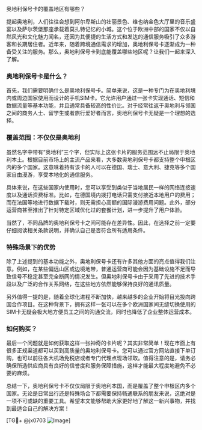奥地利保号卡的覆盖地区有哪些？

提起奥地利，人们往往会想到阿尔卑斯山的壮丽景色、维也纳金色大厅里的音乐盛宴以及萨尔茨堡那座承载着莫扎特记忆的小城。这个位于欧洲中部的国家不仅以自然风光和文化魅力闻名，还因为其便捷的生活方式和发达的通信服务吸引了众多游客和长期居住者。近年来，随着跨境通信需求的增加，奥地利保号卡逐渐成为一种备受关注的服务。那么，奥地利保号卡到底能覆盖哪些地区呢？让我们一起来深入了解。

### 奥地利保号卡是什么？

首先，我们需要明确什么是奥地利保号卡。简单来说，这是一种专门为在奥地利境内或周边国家使用而设计的手机SIM卡。它允许用户通过一张卡实现通话、短信和数据流量等基本功能，并且通常具备较高的性价比。对于经常往返于奥地利与邻国之间的商务人士、留学生或者旅行爱好者而言，奥地利保号卡无疑是一个理想的选择。

### 覆盖范围：不仅仅是奥地利

虽然名字中带有“奥地利”三个字，但实际上这张卡片的服务范围远不止局限于奥地利本土。根据目前市场上的主流产品来看，大多数奥地利保号卡都支持整个申根区内的多个国家。这意味着持有该卡的人可以在德国、瑞士、意大利、捷克等多个国家自由漫游，享受本地化的通信服务。

具体来说，在这些国家内使用时，您可以享受到类似于当地居民一样的网络连接速度以及通话资费标准。比如，在德国境内拨打电话只需支付接近本地用户的费用；而在法国等地进行数据下载时，则无需担心高额的国际漫游费用问题。此外，部分运营商甚至推出了针对特定区域优化过的套餐计划，进一步提升了用户体验。

当然了，不同品牌的奥地利保号卡之间可能存在差异性。因此，在选择之前一定要仔细阅读相关条款说明，并确认自己是否符合所有适用条件。

### 特殊场景下的优势

除了上述提到的基本功能之外，奥地利保号卡还有许多其他方面的亮点值得我们注意。例如，在某些偏远山区或边境地带，普通运营商可能会因为基础设施不足而导致信号不稳定甚至完全断网的情况发生。但奥地利保号卡由于采用了先进的技术手段以及广泛的合作关系网络，在这些地方依然能够保持良好的通讯质量。

另外值得一提的是，随着全球化进程不断加快，越来越多的企业开始将目光投向跨国合作项目。在这种背景下，拥有这样一张可以在多个欧洲国家间无缝切换使用的SIM卡无疑会极大地方便员工之间的沟通交流，同时也降低了企业整体运营成本。

### 如何购买？

最后一个问题就是如何获取这样一张神奇的卡片呢？其实非常简单！现在市面上有很多正规渠道都可以买到高质量的奥地利保号卡。您可以通过官方网站直接下单订购，也可以前往各大机场免税店或者专门代理点现场领取。值得注意的是，请务必确保所选供应商具有良好的信誉度和服务保障措施，这样才能最大程度地避免不必要的麻烦。

总结一下，奥地利保号卡不仅仅局限于奥地利本国，而是覆盖了整个申根区内多个国家。无论是日常出行还是特殊场合下都需要保持畅通联系的朋友来说，这绝对是一项不可或缺的重要工具。希望本文能够帮助大家更好地了解这一新兴事物，并找到最适合自己的解决方案！

[TG💪+ @jx0703 ![Image](https://github.com/user-attachments/assets/dbca1d08-cadb-493c-b0ec-ad6f7a83f270)]